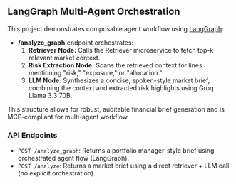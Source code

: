 ## LangGraph Multi-Agent Orchestration

This project demonstrates composable agent workflow using [LangGraph](https://github.com/langchain-ai/langgraph):

- **/analyze_graph** endpoint orchestrates:
    1. **Retriever Node:** Calls the Retriever microservice to fetch top-k relevant market context.
    2. **Risk Extraction Node:** Scans the retrieved context for lines mentioning "risk," "exposure," or "allocation."
    3. **LLM Node:** Synthesizes a concise, spoken-style market brief, combining the context and extracted risk highlights using Groq Llama 3.3 70B.

This structure allows for robust, auditable financial brief generation and is MCP-compliant for multi-agent workflow.

### API Endpoints

- `POST /analyze_graph`: Returns a portfolio manager-style brief using orchestrated agent flow (LangGraph).
- `POST /analyze`: Returns a market brief using a direct retriever + LLM call (no explicit orchestration).

